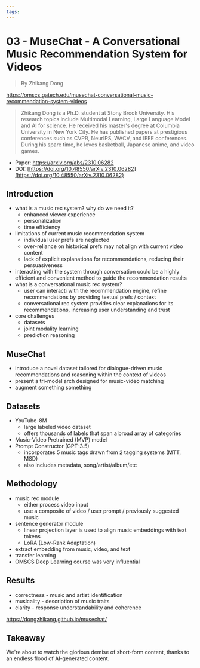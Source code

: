 ```yaml
---
tags:
---
```

# 03 - MuseChat - A Conversational Music Recommendation System for Videos
> By Zhikang Dong

https://omscs.gatech.edu/musechat-conversational-music-recommendation-system-videos

> Zhikang Dong is a Ph.D. student at Stony Brook University. His research topics include Multimodal Learning, Large Language Model and AI for science. He received his master's degree at Columbia University in New York City. He has published papers at prestigious conferences such as CVPR, NeurIPS, WACV, and IEEE conferences. During his spare time, he loves basketball, Japanese anime, and video games.

- Paper: https://arxiv.org/abs/2310.06282
- DOI: [https://doi.org/10.48550/arXiv.2310.06282](https://doi.org/10.48550/arXiv.2310.06282)
## Introduction
- what is a music rec system? why do we need it?
	- enhanced viewer experience
	- personalization
	- time efficiency
- limitations of current music recommendation system
	- individual user prefs are neglected
	- over-reliance on historical prefs may not align with current video content
	- lack of explicit explanations for recommendations, reducing their persuasiveness
- interacting with the system through conversation could be a highly efficient and convenient method to guide the recommendation results
- what is a conversational music rec system?
	- user can interacti with the recommendation engine, refine recommendations by providing textual prefs / context
	- conversational rec system provides clear explanations for its recommendations, increasing user understanding and trust
- core challenges
	- datasets
	- joint modality learning
	- prediction reasoning

## MuseChat
- introduce a novel dataset tailored for dialogue-driven music recommendations and reasoning within the context of videos
- present a tri-model arch designed for music-video matching
- augment something something

## Datasets
- YouTube-8M
	- large labeled video dataset
	- offers thousands of labels that span a broad array of categories
- Music-Video Pretrained (MVP) model
- Prompt Constructor (GPT-3.5)
	- incorporates 5 music tags drawn from 2 tagging systems (MTT, MSD)
	- also includes metadata, song/artist/album/etc

## Methodology
- music rec module
	- either process video input
	- use a composite of video / user prompt / previously suggested music
- sentence generator module
	- linear projection layer is used to align music embeddings with text tokens
	- LoRA (Low-Rank Adaptation)
- extract embedding from music, video, and text
- transfer learning
- OMSCS Deep Learning course was very influential

## Results
- correctness - music and artist identification
- musicality - description of music traits
- clarity - response understandability and coherence

https://dongzhikang.github.io/musechat/

## Takeaway
We're about to watch the glorious demise of short-form content, thanks to an endless flood of AI-generated content.